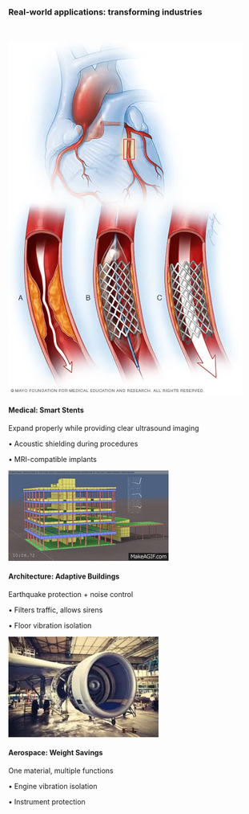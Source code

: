 ---
---

### Real-world applications: transforming industries

<br>
<br>

<div class="grid grid-cols-3 gap-4">
  <div v-click>
    <img src="/images/intro/stent.jpg" class="w-full h-36 object-cover rounded mb-2" />
    <h4 class="font-bold text-lg">Medical: Smart Stents</h4>
    <p class="text-sm">Expand properly while providing clear ultrasound imaging</p>
    <p class="text-xs text-gray-600">• Acoustic shielding during procedures</p>
    <p class="text-xs text-gray-600">• MRI-compatible implants</p>
  </div>
  
  <div v-click>
    <img src="/images/intro/eartquake.gif" class="w-full h-36 object-cover rounded mb-2" />
    <h4 class="font-bold text-lg">Architecture: Adaptive Buildings</h4>
    <p class="text-sm">Earthquake protection + noise control</p>
    <p class="text-xs text-gray-600">• Filters traffic, allows sirens</p>
    <p class="text-xs text-gray-600">• Floor vibration isolation</p>
  </div>
  
  <div v-click>
    <img src="/images/intro/engine.jpg" class="w-full h-36 object-cover rounded mb-2" />
    <h4 class="font-bold text-lg">Aerospace: Weight Savings</h4>
    <p class="text-sm">One material, multiple functions</p>
    <p class="text-xs text-gray-600">• Engine vibration isolation</p>
    <p class="text-xs text-gray-600">• Instrument protection</p>
  </div>
</div>

<!--
These dual-function materials could transform multiple industries.

In medicine, imagine smart stents that expand properly while providing clear ultrasound imaging during procedures.

In architecture, building materials could both absorb seismic energy during earthquakes and filter specific noise frequencies – blocking traffic noise while allowing emergency sirens through.

In aerospace, where weight is critical, a single material could replace multiple systems – isolating engine vibrations while adapting to different flight conditions, potentially saving hundreds of pounds per aircraft.
-->
